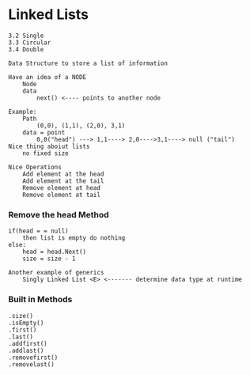 # Linked Lists
    3.2 Single
    3.3 Circular
    3.4 Double

    Data Structure to store a list of information

    Have an idea of a NODE
        Node
        data
            next() <---- points to another node

    Example:
        Path
            (0,0), (1,1), (2,0), 3,1)
        data = point
            0,0("head") ---> 1,1----> 2,0---->3,1----> null ("tail")
    Nice thing aboiut lists
        no fixed size

    Nice Operations
        Add element at the head
        Add element at the tail
        Remove element at head
        Remove element at tail
    
### Remove the head Method
    if(head = = null)
        then list is empty do nothing
    else:
        head = head.Next()
        size = size - 1
    
    Another example of generics
        Singly Linked List <E> <------- determine data type at runtime
        
### Built in Methods
    .size()
    .isEmpty()
    .first()
    .last()
    .addfirst()
    .addlast()
    .removefirst()
    .removelast()